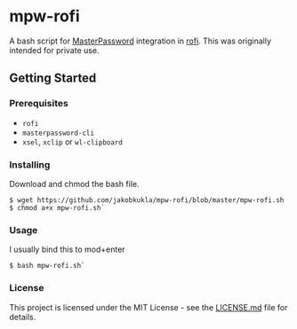 # mpw-rofi
A bash script for [MasterPassword](https://gitlab.com/MasterPassword/MasterPassword) integration in [rofi](https://github.com/davatorium/rofi). This was originally intended for private use.

## Getting Started

### Prerequisites
- `rofi`
- `masterpassword-cli`
- `xsel`, `xclip` or `wl-clipboard`

### Installing
Download and chmod the bash file.

```shell
$ wget https://github.com/jakobkukla/mpw-rofi/blob/master/mpw-rofi.sh
$ chmod a+x mpw-rofi.sh`
```

### Usage

I usually bind this to mod+enter

```shell
$ bash mpw-rofi.sh`
```

### License
This project is licensed under the MIT License - see the [LICENSE.md](LICENSE.md) file for details.
